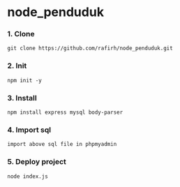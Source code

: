 # node_penduduk
### 1. Clone
```
git clone https://github.com/rafirh/node_penduduk.git
```
### 2. Init
```
npm init -y
```
### 3. Install 
```
npm install express mysql body-parser
```
### 4. Import sql
```
import above sql file in phpmyadmin
```
### 5. Deploy project
```
node index.js
```
